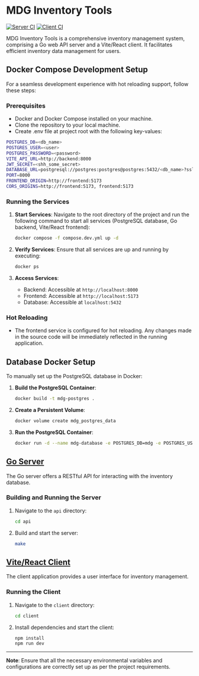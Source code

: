 # MDG Inventory Tools

[![Server CI](https://github.com/lf-hernandez/mdg-inventory-tools/actions/workflows/go.yml/badge.svg)](https://github.com/lf-hernandez/mdg-inventory-tools/actions/workflows/go.yml) [![Client CI](https://github.com/lf-hernandez/mdg-inventory-tools/actions/workflows/react.yml/badge.svg)](https://github.com/lf-hernandez/mdg-inventory-tools/actions/workflows/react.yml)

MDG Inventory Tools is a comprehensive inventory management system, comprising a Go web API server and a Vite/React client. It facilitates efficient inventory data management for users.

## Docker Compose Development Setup

For a seamless development experience with hot reloading support, follow these steps:

### Prerequisites

- Docker and Docker Compose installed on your machine.
- Clone the repository to your local machine.
- Create .env file at project root with the following key-values:

```bash
POSTGRES_DB=<db_name>
POSTGRES_USER=<user>
POSTGRES_PASSWORD=<password>
VITE_API_URL=http://backend:8000
JWT_SECRET=<shh_some_secret>
DATABASE_URL=postgresql://postgres:postgres@postgres:5432/<db_name>?sslmode=disable
PORT=8000
FRONTEND_ORIGIN=http://frontend:5173
CORS_ORIGINS=http://frontend:5173, frontend:5173
```

### Running the Services

1. **Start Services**: Navigate to the root directory of the project and run the following command to start all services (PostgreSQL database, Go backend, Vite/React frontend):

   ```bash
   docker compose -f compose.dev.yml up -d
   ```

2. **Verify Services**: Ensure that all services are up and running by executing:

   ```bash
   docker ps
   ```

3. **Access Services**:
   - Backend: Accessible at `http://localhost:8000`
   - Frontend: Accessible at `http://localhost:5173`
   - Database: Accessible at `localhost:5432`

### Hot Reloading

- The frontend service is configured for hot reloading. Any changes made in the source code will be immediately reflected in the running application.

## Database Docker Setup

To manually set up the PostgreSQL database in Docker:

1. **Build the PostgreSQL Container**:

   ```bash
   docker build -t mdg-postgres .
   ```

2. **Create a Persistent Volume**:

   ```bash
   docker volume create mdg_postgres_data
   ```

3. **Run the PostgreSQL Container**:

   ```bash
   docker run -d --name mdg-database -e POSTGRES_DB=mdg -e POSTGRES_USER=postgres -e POSTGRES_PASSWORD=postgres -v mdg_postgres_data:/var/lib/postgresql/data -p 5432:5432 mdg-postgres
   ```

## [Go Server](api)

The Go server offers a RESTful API for interacting with the inventory database.

### Building and Running the Server

1. Navigate to the `api` directory:

   ```bash
   cd api
   ```

2. Build and start the server:

   ```bash
   make
   ```

## [Vite/React Client](client)

The client application provides a user interface for inventory management.

### Running the Client

1. Navigate to the `client` directory:

   ```bash
   cd client
   ```

2. Install dependencies and start the client:

   ```bash
   npm install
   npm run dev
   ```

---

**Note**: Ensure that all the necessary environmental variables and configurations are correctly set up as per the project requirements.
